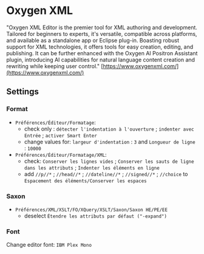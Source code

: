 # Oxygen XML 
"Oxygen XML Editor is the premier tool for XML authoring and development. Tailored for beginners to experts, it's versatile, compatible across platforms, and available as a standalone app or Eclipse plug-in. Boasting robust support for XML technologies, it offers tools for easy creation, editing, and publishing. It can be further enhanced with the Oxygen AI Positron Assistant plugin, introducing AI capabilities for natural language content creation and rewriting while keeping user control." 
[https://www.oxygenxml.com/](https://www.oxygenxml.com/)

## Settings
### Format
- `Préférences/Éditeur/Formatage`: 
	- check only : `détecter l'indentation à l'ouverture` ; `indenter avec Entrée` ; `activer Smart Enter`
	- change values for: `largeur d'indentation` : `3` and `Longueur de ligne` : `10000`
- `Préférences/Éditeur/Formatage/XML`:
	- check: `Conserver les lignes vides` ; `Conserver les sauts de ligne dans les attributs` ; `Indenter les éléments en ligne`
	- add `//p//*` ; `//head//*` ; `//dateline//*` ; `//signed//*` ; `//choice` to `Espacement des éléments/Conserver les espaces`

### Saxon 
- `Préférences/XML/XSLT/FO/XQuery/XSLT/Saxon/Saxon HE/PE/EE`
	- deselect `Étendre les attributs par défaut ("-expand")`

### Font
Change editor font: `IBM Plex Mono`
